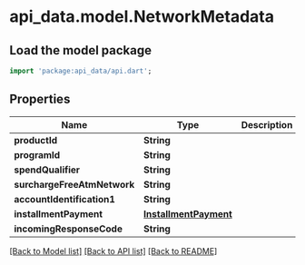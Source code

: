 # api_data.model.NetworkMetadata

## Load the model package
```dart
import 'package:api_data/api.dart';
```

## Properties
Name | Type | Description | Notes
------------ | ------------- | ------------- | -------------
**productId** | **String** |  | [optional] 
**programId** | **String** |  | [optional] 
**spendQualifier** | **String** |  | [optional] 
**surchargeFreeAtmNetwork** | **String** |  | [optional] 
**accountIdentification1** | **String** |  | [optional] 
**installmentPayment** | [**InstallmentPayment**](InstallmentPayment.md) |  | [optional] 
**incomingResponseCode** | **String** |  | [optional] 

[[Back to Model list]](../README.md#documentation-for-models) [[Back to API list]](../README.md#documentation-for-api-endpoints) [[Back to README]](../README.md)


